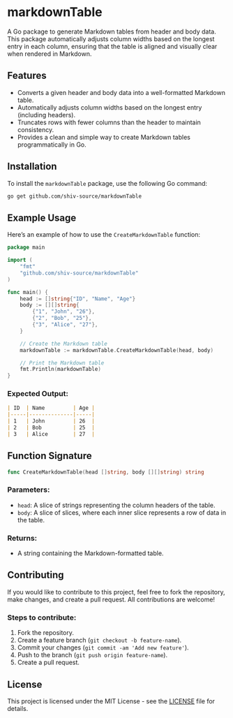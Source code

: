# markdownTable

A Go package to generate Markdown tables from header and body data. This package automatically adjusts column widths based on the longest entry in each column, ensuring that the table is aligned and visually clear when rendered in Markdown.

## Features

- Converts a given header and body data into a well-formatted Markdown table.
- Automatically adjusts column widths based on the longest entry (including headers).
- Truncates rows with fewer columns than the header to maintain consistency.
- Provides a clean and simple way to create Markdown tables programmatically in Go.

## Installation

To install the `markdownTable` package, use the following Go command:

```bash
go get github.com/shiv-source/markdownTable
```

## Example Usage

Here’s an example of how to use the `CreateMarkdownTable` function:

```go
package main

import (
	"fmt"
	"github.com/shiv-source/markdownTable"
)

func main() {
	head := []string{"ID", "Name", "Age"}
	body := [][]string{
		{"1", "John", "26"},
		{"2", "Bob", "25"},
		{"3", "Alice", "27"},
	}

	// Create the Markdown table
	markdownTable := markdownTable.CreateMarkdownTable(head, body)

	// Print the Markdown table
	fmt.Println(markdownTable)
}
```

### Expected Output:

```markdown
| ID  | Name         | Age |
|-----|--------------|-----|
| 1   | John         | 26  |
| 2   | Bob          | 25  |
| 3   | Alice        | 27  |
```

## Function Signature

```go
func CreateMarkdownTable(head []string, body [][]string) string
```

### Parameters:
- `head`: A slice of strings representing the column headers of the table.
- `body`: A slice of slices, where each inner slice represents a row of data in the table.

### Returns:
- A string containing the Markdown-formatted table.

## Contributing

If you would like to contribute to this project, feel free to fork the repository, make changes, and create a pull request. All contributions are welcome!

### Steps to contribute:

1. Fork the repository.
2. Create a feature branch (`git checkout -b feature-name`).
3. Commit your changes (`git commit -am 'Add new feature'`).
4. Push to the branch (`git push origin feature-name`).
5. Create a pull request.

## License

This project is licensed under the MIT License - see the [LICENSE](LICENSE) file for details.
